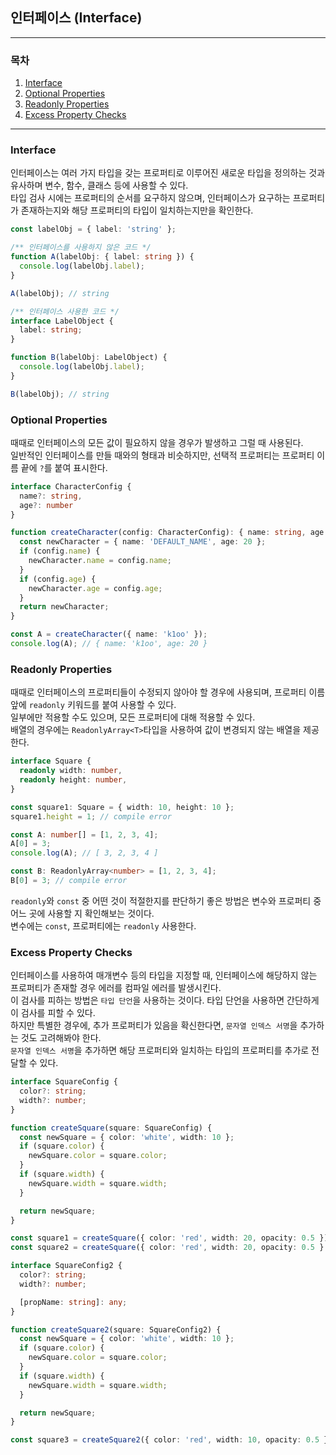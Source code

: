 ## 인터페이스 (Interface)

___

### 목차

1. [Interface](#Interface)
2. [Optional Properties](#Optional-Properties)
3. [Readonly Properties](#Readonly-Properties)
4. [Excess Property Checks](#Excess-Property-Checks)

___

### Interface

인터페이스는 여러 가지 타입을 갖는 프로퍼티로 이루어진 새로운 타입을 정의하는 것과 유사하며 변수, 함수, 클래스 등에 사용할 수 있다.  
타입 검사 시에는 프로퍼티의 순서를 요구하지 않으며, 인터페이스가 요구하는 프로퍼티가 존재하는지와 해당 프로퍼티의 타입이 일치하는지만을 확인한다.

```typescript
const labelObj = { label: 'string' };

/** 인터페이스를 사용하지 않은 코드 */
function A(labelObj: { label: string }) {
  console.log(labelObj.label);
}

A(labelObj); // string

/** 인터페이스 사용한 코드 */
interface LabelObject {
  label: string;
}

function B(labelObj: LabelObject) {
  console.log(labelObj.label);
}

B(labelObj); // string
```

### Optional Properties

때때로 인터페이스의 모든 값이 필요하지 않을 경우가 발생하고 그럴 때 사용된다.  
일반적인 인터페이스를 만들 때와의 형태과 비슷하지만, 선택적 프로퍼티는 프로퍼티 이름 끝에 `?`를 붙여 표시한다.

```typescript
interface CharacterConfig {
  name?: string,
  age?: number
}

function createCharacter(config: CharacterConfig): { name: string, age: number } {
  const newCharacter = { name: 'DEFAULT_NAME', age: 20 };
  if (config.name) {
    newCharacter.name = config.name;
  }
  if (config.age) {
    newCharacter.age = config.age;
  }
  return newCharacter;
}

const A = createCharacter({ name: 'k1oo' });
console.log(A); // { name: 'k1oo', age: 20 }
```

### Readonly Properties

때때로 인터페이스의 프로퍼티들이 수정되지 않아야 할 경우에 사용되며, 프로퍼티 이름 앞에 `readonly` 키워드를 붙여 사용할 수 있다.  
일부에만 적용할 수도 있으며, 모든 프로퍼티에 대해 적용할 수 있다.  
배열의 경우에는 `ReadonlyArray<T>`타입을 사용하여 값이 변경되지 않는 배열을 제공한다.

```typescript
interface Square {
  readonly width: number,
  readonly height: number,
}

const square1: Square = { width: 10, height: 10 };
square1.height = 1; // compile error

const A: number[] = [1, 2, 3, 4];
A[0] = 3;
console.log(A); // [ 3, 2, 3, 4 ]

const B: ReadonlyArray<number> = [1, 2, 3, 4];
B[0] = 3; // compile error
```

`readonly`와 `const` 중 어떤 것이 적절한지를 판단하기 좋은 방법은 변수와 프로퍼티 중 어느 곳에 사용할 지 확인해보는 것이다.  
변수에는 `const`, 프로퍼티에는 `readonly` 사용한다.

### Excess Property Checks

인터페이스를 사용하여 매개변수 등의 타입을 지정할 때, 인터페이스에 해당하지 않는 프로퍼티가 존재할 경우 에러를 컴파일 에러를 발생시킨다.  
이 검사를 피하는 방법은 `타입 단언`을 사용하는 것이다. 타입 단언을 사용하면 간단하게 이 검사를 피할 수 있다.  
하지만 특별한 경우에, 추가 프로퍼티가 있음을 확신한다면, `문자열 인덱스 서명`을 추가하는 것도 고려해봐야 한다.  
`문자열 인덱스 서명`을 추가하면 해당 프로퍼티와 일치하는 타입의 프로퍼티를 추가로 전달할 수 있다.

```typescript
interface SquareConfig {
  color?: string;
  width?: number;
}

function createSquare(square: SquareConfig) {
  const newSquare = { color: 'white', width: 10 };
  if (square.color) {
    newSquare.color = square.color;
  }
  if (square.width) {
    newSquare.width = square.width;
  }

  return newSquare;
}

const square1 = createSquare({ color: 'red', width: 20, opacity: 0.5 }); // compile error
const square2 = createSquare({ color: 'red', width: 20, opacity: 0.5 } as SquareConfig);

interface SquareConfig2 {
  color?: string;
  width?: number;

  [propName: string]: any;
}

function createSquare2(square: SquareConfig2) {
  const newSquare = { color: 'white', width: 10 };
  if (square.color) {
    newSquare.color = square.color;
  }
  if (square.width) {
    newSquare.width = square.width;
  }

  return newSquare;
}

const square3 = createSquare2({ color: 'red', width: 10, opacity: 0.5 });
```